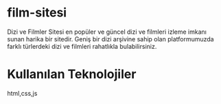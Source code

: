 # film-sitesi

Dizi ve Filmler Sitesi en popüler ve güncel dizi ve filmleri izleme imkanı sunan harika bir sitedir. Geniş bir dizi arşivine sahip olan platformumuzda farklı türlerdeki dizi ve filmleri rahatlıkla bulabilirsiniz.

# Kullanılan Teknolojiler

html,css,js
